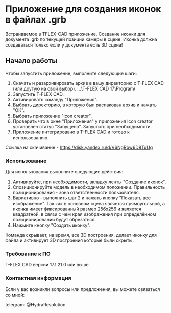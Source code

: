 # Приложение для создания иконок в файлах .grb

Встраиваемое в TFLEX-CAD приложение. Создание иконки для документа .grb по текущей позиции камеры в сцене.
Иконка должна создаваться только если у документа есть 3D сцена!

## Начало работы

Чтобы запустить приложение, выполните следующие шаги:

1. Скачать и разархивировать архив в вашу директорию с T-FLEX CAD (или другую на свой выбор). ...\T-FLEX CAD 17\Program\
2. Запустить T-FLEX CAD.
3. Активировать команду "Приложения".
4. Выбрать директорию, в которую был распакован архив и нажать "ОК".
5. Выбрать приложение "Icon creator".
6. Проверить что в окне "Приложения" у приложения Icon creator установлен статус "Запущено". Запустить при необходимости.
7. Приложение интегрировано в T-FLEX CAD и готово к использованию.

Ссылка на скачивание - https://disk.yandex.ru/d/V6NgRbw6D8TuUg
### Использование

Для использования выполните следующие действия:

1. Активируйте, при необходимости, вкладку ленты "Создание иконок".
2. Спозиционируйте модель в необходимом положении. Правильность позиционирования - зона ответственности пользователя.
3. Вариативно - выполнить шаг 2 и нажать кнопку "Показать все изображение". Так как в основном сцена является прямоугольной, а иконка имеет фиксированный размер 256x256 и является квадратной, в связи с чем края изображения при определённом позиционировании будут обрезаться.
4. Нажмите кнопку "Создать иконку".

Команда скрывает, на время, все 3D построения, делает иконку для файла и активирует 3D построения которые были скрыты.

### Требование к ПО
T-FLEX CAD версии 17.1.21.0 или выше.

### Контактная информация
Если у вас возникли вопросы или предложения, вы можете связаться со мной:

telegram: @HydraResolution
